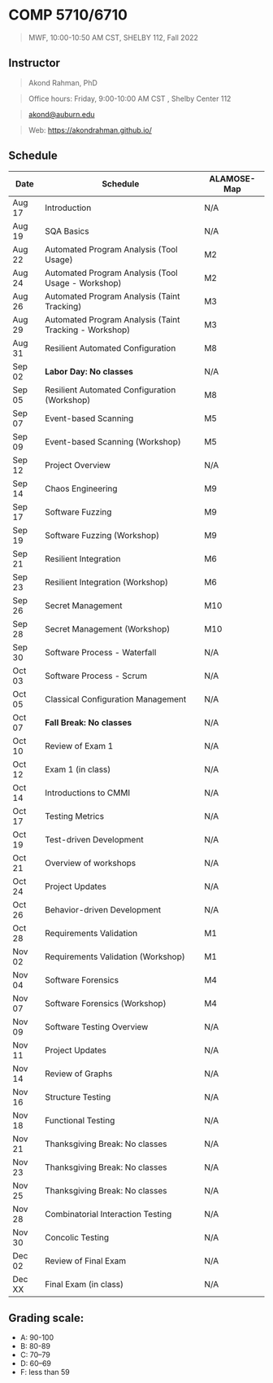 # COMP 5710/6710 
> MWF, 10:00-10:50 AM CST, SHELBY 112, Fall 2022

## Instructor 

> Akond Rahman, PhD 

> Office hours: Friday, 9:00-10:00 AM CST , Shelby Center 112 

> akond@auburn.edu 

> Web: https://akondrahman.github.io/ 


## Schedule 


| Date    |  Schedule                                              |ALAMOSE-Map  | 
|---------|--------------------------------------------------------|-------------|
| Aug 17  | Introduction                                           |     N/A     |
| Aug 19  | SQA Basics                                             |     N/A     |
| Aug 22  | Automated Program Analysis  (Tool Usage)               |     M2      |
| Aug 24  | Automated Program Analysis  (Tool Usage - Workshop)    |     M2      |
| Aug 26  | Automated Program Analysis  (Taint Tracking)           |     M3      |
| Aug 29  | Automated Program Analysis  (Taint Tracking - Workshop)|     M3      |
| Aug 31  | Resilient Automated Configuration                      |     M8      |
| Sep 02  | **Labor Day: No classes**                              |     N/A     |
| Sep 05  | Resilient Automated Configuration  (Workshop)          |     M8      |
| Sep 07  | Event-based Scanning                                   |     M5      |
| Sep 09  | Event-based Scanning  (Workshop)                       |     M5      |
| Sep 12  | Project Overview                                       |     N/A     |
| Sep 14  | Chaos Engineering                                      |     M9      |
| Sep 17  | Software Fuzzing                                       |     M9      |
| Sep 19  | Software Fuzzing  (Workshop)                           |     M9      |
| Sep 21  | Resilient Integration                                  |     M6      |
| Sep 23  | Resilient Integration    (Workshop)                    |     M6      |
| Sep 26  | Secret Management                                      |     M10     |
| Sep 28  | Secret Management   (Workshop)                         |     M10     |
| Sep 30  | Software Process - Waterfall                           |     N/A     |                                        
| Oct 03  | Software Process - Scrum                               |     N/A     |             
| Oct 05  | Classical Configuration Management                     |     N/A     | 
| Oct 07  | **Fall Break: No classes**                             |     N/A     |
| Oct 10  | Review of Exam 1                                       |     N/A     | 
| Oct 12  | Exam 1 (in class)                                      |     N/A     |
| Oct 14  | Introductions to CMMI                                  |     N/A     |
| Oct 17  | Testing Metrics                                        |     N/A     |
| Oct 19  | Test-driven Development                                |     N/A     |
| Oct 21  | Overview of workshops                                  |     N/A     |
| Oct 24  | Project Updates                                        |     N/A     |
| Oct 26  | Behavior-driven Development                            |     N/A     | 
| Oct 28  | Requirements Validation                                |     M1      |
| Nov 02  | Requirements Validation   (Workshop)                   |     M1      |
| Nov 04  | Software Forensics                                     |     M4      |
| Nov 07  | Software Forensics      (Workshop)                     |     M4      |    
| Nov 09  | Software Testing Overview                              |     N/A     |
| Nov 11  | Project Updates                                        |     N/A     |
| Nov 14  | Review of Graphs                                       |     N/A     |
| Nov 16  | Structure Testing                                      |     N/A     |
| Nov 18  | Functional Testing                                     |     N/A     |
| Nov 21  | Thanksgiving Break: No classes                         |     N/A     |
| Nov 23  | Thanksgiving Break: No classes                         |     N/A     |
| Nov 25  | Thanksgiving Break: No classes                         |     N/A     |
| Nov 28  | Combinatorial Interaction Testing                      |     N/A     |
| Nov 30  | Concolic Testing                                       |     N/A     |
| Dec 02  | Review of Final Exam                                   |     N/A     |
| Dec XX  | Final Exam (in class)                                  |     N/A     |

 


## Grading scale: 
  - A: 90-100 
  - B: 80-89 
  - C: 70–79 
  - D: 60–69
  - F: less than 59



